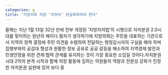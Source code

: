 ```yaml
---
categories: g
title: "지방의회 의원 ‘의정비’ 현실화하여야 한다"
---
```

올해는 지난 1월 13일 32년 만에 전부 개정된 ‘지방자치법’의 시행으로 자치분권 2.0시대를 맞이하는 원년의 해이다.필자가 생각하기에 지방의회는 주민을 대표하는 기관으로서 지역의 정책 결정에 주민 의견을 수렴하여 전달하는 행정감시자의 구실을 해야 하며 집행부와의 공감대 형성과 원활한 정보 공유로 공공 갈등을 해소하여 지역경제 발전과 민생안정을 위한 견제·협력 관계를 유지하는 것이 가장 중요한 소임일 것이다.자치분권시대 2막의 본격 시작과 함께 의정 활동에 임하는 의원들의 역량과 전문성 강화가 진정한 자치분권 실현에 있어 보다 중